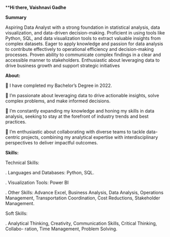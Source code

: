 ****Hi there, Vaishnavi Gadhe**

**Summary**

Aspiring Data Analyst with a strong foundation in statistical analysis, data visualization, and data-driven decision-making. Proficient in using tools like Python, SQL, and data visualization tools to extract valuable insights from complex datasets. Eager to apply knowledge and passion for data analysis to contribute effectively to operational efficiency and decision-making processes. Proven ability to communicate complex findings in a clear and accessible manner to stakeholders. Enthusiastic about leveraging data to drive business growth and support strategic initiatives

**About:**

🔭 I have completed my Bachelor’s Degree in 2022.
 
🔭 I’m passionate about leveraging data to drive actionable insights, solve complex problems, and make informed decisions.

🔭 I’m constantly expanding my knowledge and honing my skills in data analysis, seeking to stay at the forefront of industry trends and best practices.

💬 I’m enthusiastic about collaborating with diverse teams to tackle data-centric projects, combining my analytical expertise with interdisciplinary perspectives to deliver impactful outcomes.

**Skills:**
 
Technical Skills:	

․	Languages and Databases: Python, SQL.

․	Visualization Tools: Power BI

․	Other Skills: Advance Excel, Business Analysis, Data Analysis, Operations Management, Transportation Coordination, Cost Reductions, Stakeholder Management.

Soft Skills:	

․ Analytical Thinking, Creativity, Communication Skills, Critical Thinking, Collabo- ration, Time Management, Problem Solving.
